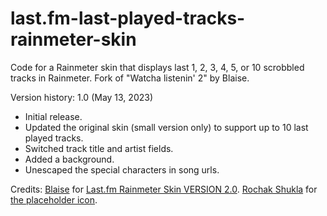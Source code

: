 # last.fm-last-played-tracks-rainmeter-skin
Code for a Rainmeter skin that displays last 1, 2, 3, 4, 5, or 10 scrobbled tracks in Rainmeter. Fork of "Watcha listenin' 2" by Blaise.

Version history:
1.0 (May 13, 2023)
- Initial release.
- Updated the original skin (small version only) to support up to 10 last played tracks.
- Switched track title and artist fields.
- Added a background.
- Unescaped the special characters in song urls.

Credits:
[Blaise](https://www.deviantart.com/squadrmskin) for [Last.fm Rainmeter Skin VERSION 2.0](https://www.deviantart.com/squadrmskin/art/Last-fm-Rainmeter-Skin-VERSION-2-0-590438568).
[Rochak Shukla](https://www.freepik.com/author/rochakshukla) for [the placeholder icon](https://www.freepik.com/free-vector/abstract-wave-halftone-background_23214995.htm).
